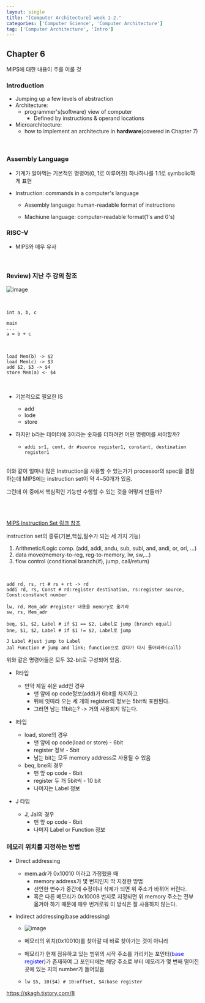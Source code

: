 ```yaml
---
layout: single
title: "[Computer Architecture] week 1-2."
categories: ['Computer Science', 'Computer Architecture']
tag: ['Computer Architecture', 'Intro']
---
```




## Chapter 6

MIPS에 대한 내용이 주를 이룰 것



### Introduction

- Jumping up a few levels of abstraction
- Architecture:
  - programmer's(software) view of computer
    - Defined by instructions & operand locations
- Microarchitecture: 
  - how to implement an architecture in **hardware**(covered in Chapter 7)




<br>

### Assembly Language

- 기계가 알아먹는 기본적인 명령어(0, 1로 이루어진) 하나하나를 1:1로 symbolic하게 표현

- Instruction: commands in a computer's language

  - Assembly language: human-readable format of instructions

  - Machiune language: computer-readable format(1's and 0's)



### RISC-V

- MIPS와 매우 유사



<br>

### Review) 지난 주 강의 참조

![image](https://user-images.githubusercontent.com/79521972/159168100-42129ca9-017f-41fe-9fe0-ee90c40539ff.png)

<br>

```
int a, b, c
```

```
main
...
a = b + c
```

<br>

```assembly
load Mem(b) -> $2
load Mem(c) -> $3
add $2, $3 -> $4
store Mem(a) <- $4
```

<br>

- 기본적으로 필요한 IS
  - add
  - lode
  - store

- 하지만 b라는 데이터에 3이라는 숫자를 더하려면 어떤 명령어를 써야할까?

  - ```assembly
    addi sr1, cont, dr #source register1, constant, destination register1
    ```

<br>
이와 같이 얼마나 많은 Instruction을 사용할 수 있는가가 processor의 spec을 결정하는데 MIPS에는 instruction set이 약 4~50개가 있음. 

그런데 이 중에서 핵심적인 기능만 수행할 수 있는 것을 어떻게 만들까?

<br>



<br>

[<u>MIPS Instruction Set 링크 참</u>조](https://uweb.engr.arizona.edu/~ece369/Resources/spim/MIPSReference.pdf)

instruction set의 종류(기본,핵심,필수가 되는 세 가지 기능)

1. Arithmetic/Logic comp. (add, addi, andu, sub, subi, and, andi, or, ori, ...)
2. data move(memory-to-reg, reg-to-memory, lw, sw,...)
3. flow control (conditional branch(if), jump, call/return)



<br>

```assembly
add rd, rs, rt # rs + rt -> rd
addi rd, rs, Const # rd:register destination, rs:register source, Const:constanct number

lw, rd, Mem_adr #register 내용을 memory로 옮겨라
sw, rs, Mem_adr 

beq, $1, $2, Label # if $1 == $2, Label로 jump (branch equal)
bne, $1, $2, Label # if $1 != $2, Label로 jump

J Label #just jump to Label
Jal Function # jump and link; function으로 갔다가 다시 돌아와라(call)
```

위와 같은 명령어들은 모두 32-bit로 구성되어 있음.

- R타입
  - 만약 제일 쉬운 add인 경우
    - 맨 앞에 op code정보(add)가 6bit를 차지하고
    - 뒤에 잇따라 오는 세 개의 register의 정보는 5bit씩 표현된다.
    - 그러면 남는 11bit는? -> 거의 사용되지 않는다.

- I타입
  - load, store의 경우
    - 맨 앞에 op code(load or store) - 6bit
    - register 정보 - 5bit
    - 남는 bit는 모두 memory address로 사용될 수 있음
  - beq, bne의 경우
    - 맨 앞 op code - 6bit
    - register 두 개 5bit씩 - 10 bit
    - 나머지는 Label 정보

- J 타입
  - J, Jal의 경우
    - 맨 앞 op code - 6bit
    - 나머지 Label or Function 정보



### 메모리 위치를 지정하는 방법

- Direct addressing
  - mem.adr가 0x10010 이라고 가정했을 때 
    - memory address가 몇 번지인지 딱 지정한 방법
    - 선언한 변수가 중간에 수정이나 삭제가 되면 위 주소가 바뀌어 버린다.
    - 혹은 다른 메모리가 0x10008 번지로 지정되면 위 memory 주소는 전부 옮겨야 하기 때문에 매우 번거로워 이 방식은 잘 사용하지 않는다.



- Indirect addressing(base addressing)

  - ![image](https://user-images.githubusercontent.com/79521972/159170333-f2d23f7a-f0eb-46bb-9563-137edb9d1476.png)

  - 메모리의 위치(0x10010)를 찾아갈 때  바로 찾아가는 것이 아니라

  - 메모리가 현재 점유하고 있는 범위의 시작 주소를 가리키는 포인터(<span style="color:blue">base register</span>)가 존재하여 그 포인터에는 해당 주소로 부터 메모리가 몇 번째 떨어진 곳에 있는 지의 number가 들어있음

  - ```assembly
    lw $5, 10($4) # 10:offset, $4:base register
    ```





https://skagh.tistory.com/8







